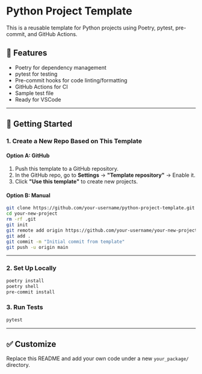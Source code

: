# Python Project Template

This is a reusable template for Python projects using Poetry, pytest, pre-commit, and GitHub Actions.

## 🔧 Features
- Poetry for dependency management
- pytest for testing
- Pre-commit hooks for code linting/formatting
- GitHub Actions for CI
- Sample test file
- Ready for VSCode

---

## 🚀 Getting Started

### 1. Create a New Repo Based on This Template
#### Option A: GitHub
1. Push this template to a GitHub repository.
2. In the GitHub repo, go to **Settings** → **"Template repository"** → Enable it.
3. Click **"Use this template"** to create new projects.

#### Option B: Manual
```bash
git clone https://github.com/your-username/python-project-template.git your-new-project
cd your-new-project
rm -rf .git
git init
git remote add origin https://github.com/your-username/your-new-project.git
git add .
git commit -m "Initial commit from template"
git push -u origin main
```

---

### 2. Set Up Locally
```bash
poetry install
poetry shell
pre-commit install
```

### 3. Run Tests
```bash
pytest
```

---

## ✅ Customize
Replace this README and add your own code under a new `your_package/` directory.
